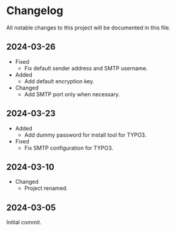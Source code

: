 # Changelog
All notable changes to this project will be documented in this file.

## 2024-03-26
* Fixed
  * Fix default sender address and SMTP username.
* Added
  * Add default encryption key.
* Changed
  * Add SMTP port only when necessary.

## 2024-03-23
* Added
  * Add dummy password for install tool for TYPO3.
* Fixed
  * Fix SMTP configuration for TYPO3.

## 2024-03-10
* Changed
  * Project renamed.

## 2024-03-05
Initial commit.
